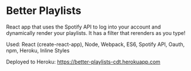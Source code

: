 # Better Playlists

React app that uses the Spotify API to log into your account and dynamically render your playlists. It has a filter that rerenders as you type!

Used: React (create-react-app), Node, Webpack, ES6, Spotify API, Oauth, npm, Heroku, Inline Styles

Deployed to Heroku: https://better-playlists-cdt.herokuapp.com

